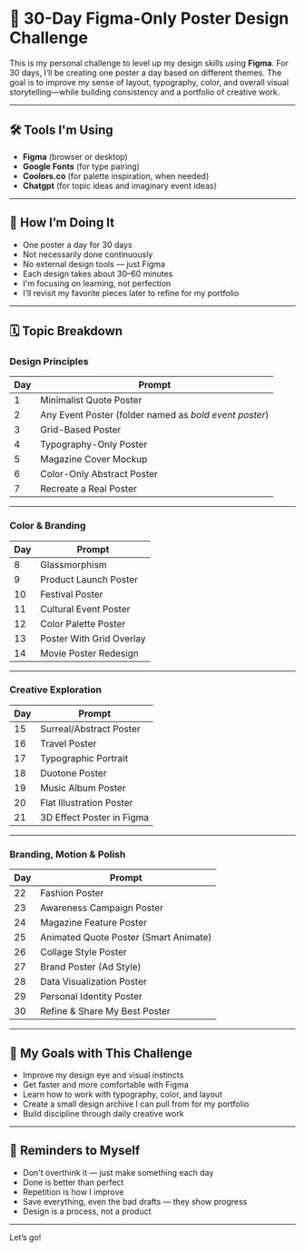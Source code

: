 # 🎨 30-Day Figma-Only Poster Design Challenge

This is my personal challenge to level up my design skills using **Figma**. For 30 days, I’ll be creating one poster a day based on different themes. The goal is to improve my sense of layout, typography, color, and overall visual storytelling—while building consistency and a portfolio of creative work.

---

## 🛠 Tools I'm Using

- **Figma** (browser or desktop)
- **Google Fonts** (for type pairing)
- **Coolors.co** (for palette inspiration, when needed)
- **Chatgpt** (for topic ideas and imaginary event ideas)

---

## 🔁 How I’m Doing It

- One poster a day for 30 days
- Not necessarily done continuously  
- No external design tools — just Figma  
- Each design takes about 30–60 minutes  
- I'm focusing on learning, not perfection  
- I’ll revisit my favorite pieces later to refine for my portfolio  

---

## 🗓️ Topic Breakdown

### Design Principles
| Day | Prompt |
|-----|--------|
| 1 | Minimalist Quote Poster |
| 2 | Any Event Poster (folder named as *bold event poster*) |
| 3 | Grid-Based Poster |
| 4 | Typography-Only Poster |
| 5 | Magazine Cover Mockup |
| 6 | Color-Only Abstract Poster |
| 7 | Recreate a Real Poster |

---

### Color & Branding
| Day | Prompt |
|-----|--------|
| 8 | Glassmorphism |
| 9 | Product Launch Poster |
| 10 | Festival Poster |
| 11 | Cultural Event Poster |
| 12 | Color Palette Poster |
| 13 | Poster With Grid Overlay |
| 14 | Movie Poster Redesign |

---

### Creative Exploration
| Day | Prompt |
|-----|--------|
| 15 | Surreal/Abstract Poster |
| 16 | Travel Poster |
| 17 | Typographic Portrait |
| 18 | Duotone Poster |
| 19 | Music Album Poster |
| 20 | Flat Illustration Poster |
| 21 | 3D Effect Poster in Figma |

---

### Branding, Motion & Polish
| Day | Prompt |
|-----|--------|
| 22 | Fashion Poster |
| 23 | Awareness Campaign Poster |
| 24 | Magazine Feature Poster |
| 25 | Animated Quote Poster (Smart Animate) |
| 26 | Collage Style Poster |
| 27 | Brand Poster (Ad Style) |
| 28 | Data Visualization Poster |
| 29 | Personal Identity Poster |
| 30 | Refine & Share My Best Poster |

---

## 📌 My Goals with This Challenge

- Improve my design eye and visual instincts  
- Get faster and more comfortable with Figma  
- Learn how to work with typography, color, and layout  
- Create a small design archive I can pull from for my portfolio  
- Build discipline through daily creative work  

---

## 🧠 Reminders to Myself

- Don't overthink it — just make something each day  
- Done is better than perfect  
- Repetition is how I improve  
- Save everything, even the bad drafts — they show progress  
- Design is a process, not a product  

---

Let’s go!

